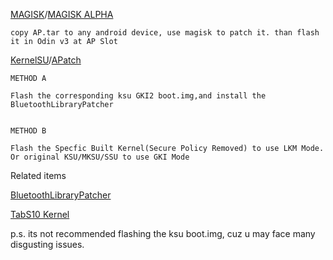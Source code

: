 [MAGISK](https://github.com/topjohnwu/Magisk)/[MAGISK ALPHA](https://t.me/magiskalpha)
```MAGISK
copy AP.tar to any android device, use magisk to patch it. than flash it in Odin v3 at AP Slot
```
[KernelSU](https://github.com/tiann/KernelSU)/[APatch](https://github.com/bmax121/APatch)
```BOOT.IMG
METHOD A

Flash the corresponding ksu GKI2 boot.img,and install the BluetoothLibraryPatcher


METHOD B

Flash the Specfic Built Kernel(Secure Policy Removed) to use LKM Mode. Or original KSU/MKSU/SSU to use GKI Mode
```
Related items

[BluetoothLibraryPatcher](https://github.com/3arthur6/BluetoothLibraryPatcher)

[TabS10 Kernel](https://github.com/YuzakiKokuban/android_kernel_samsung_mt6989_TabS10)

p.s. its not recommended flashing the ksu boot.img, cuz u may face many disgusting issues.
